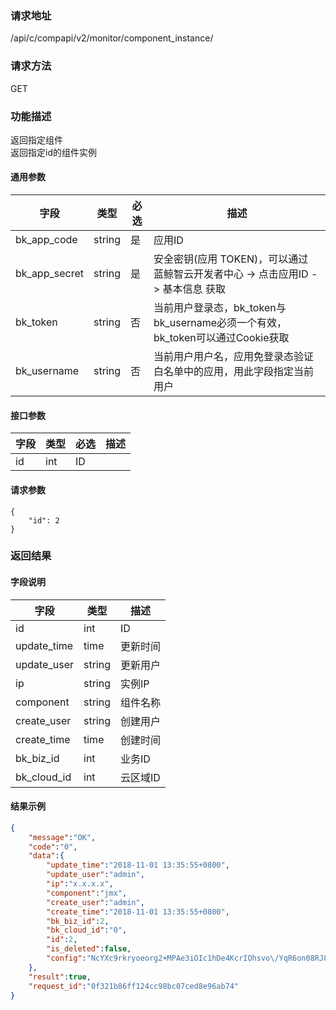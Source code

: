 
### 请求地址

/api/c/compapi/v2/monitor/component_instance/



### 请求方法

GET


### 功能描述

返回指定组件  
返回指定id的组件实例



#### 通用参数

| 字段 | 类型 | 必选 |  描述 |
|-----------|------------|--------|------------|
| bk_app_code  |  string    | 是 | 应用ID     |
| bk_app_secret|  string    | 是 | 安全密钥(应用 TOKEN)，可以通过 蓝鲸智云开发者中心 -&gt; 点击应用ID -&gt; 基本信息 获取 |
| bk_token     |  string    | 否 | 当前用户登录态，bk_token与bk_username必须一个有效，bk_token可以通过Cookie获取 |
| bk_username  |  string    | 否 | 当前用户用户名，应用免登录态验证白名单中的应用，用此字段指定当前用户 |

#### 接口参数

| 字段   | 类型 | 必选 | 描述 |
|--------|------|------|------|
| id          | int    | ID       |


#### 请求参数
```
{
    "id": 2
}
```

### 返回结果
#### 字段说明

| 字段        | 类型   | 描述     |
| ----------- | ------ | -------- |
| id          | int    | ID       |
| update_time | time   | 更新时间 |
| update_user | string | 更新用户 |
| ip          | string | 实例IP   |
| component   | string | 组件名称 |
| create_user | string | 创建用户 |
| create_time | time   | 创建时间 |
| bk_biz_id      | int    | 业务ID   |
| bk_cloud_id     | int    | 云区域ID |

#### 结果示例
```json
{
    "message":"OK",
    "code":"0",
    "data":{
        "update_time":"2018-11-01 13:35:55+0800",
        "update_user":"admin",
        "ip":"x.x.x.x",
        "component":"jmx",
        "create_user":"admin",
        "create_time":"2018-11-01 13:35:55+0800",
        "bk_biz_id":2,
        "bk_cloud_id":"0",
        "id":2,
        "is_deleted":false,
        "config":"NcYXc9rkryoeorg2+MPAe3iOIc1hDe4KcrIOhsvo\/YqR6on08RJ8ikeUUqmWwG+d1h7lQDxr25jJfzkvr8\/KJPhRpAc0iK\/x9+bt6tTsRKN\/zfOI6K1TOjTUeqcndTI0pwBbKGz9yP\/LvIGtgvtWGA=="
    },
    "result":true,
    "request_id":"0f321b86ff124cc98bc07ced8e96ab74"
}
```